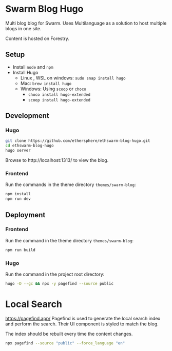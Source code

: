 # Swarm Blog Hugo

Multi blog blog for Swarm. Uses Multilanguage as a solution to host multiple blogs in one site.

Content is hosted on Forestry.

## Setup

- Install `node` and `npm`
- Install Hugo 
  - Linux , WSL on windows: `sudo snap install hugo`
  - Mac: `brew install hugo`
  - Windows: Using `scoop` or `choco`
    - `choco install hugo-extended` 
    - `scoop install hugo-extended`   

## Development

### Hugo

```bash
git clone https://github.com/ethersphere/ethswarm-blog-hugo.git
cd ethswarm-blog-hugo
hugo server
```

Browse to http://localhost:1313/ to view the blog.

### Frontend

Run the commands in the theme directory `themes/swarm-blog`:

```bash
npm install
npm run dev
```

## Deployment

### Frontend

Run the command in the theme directory `themes/swarm-blog`:

```bash
npm run build
```

### Hugo

Run the command in the project root directory:

```bash
hugo -D --gc && npx -y pagefind --source public
```

# Local Search

https://pagefind.app/ Pagefind is used to generate the local search index and perform the search. Their UI component
is styled to match the blog.

The index should be rebuilt every time the content changes.

```bash
npx pagefind --source "public" --force_language "en"
```
